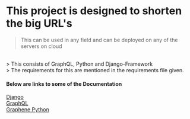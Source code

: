 # This project is designed to shorten the big URL's 

> This can be used in any field and can be deployed on any of the servers on cloud  
<br/>
> This consists of GraphQL, Python and Django-Framework
<br/>
> The requirements for this are mentioned in the requirements file given.

#### Below are links to some of the Documentation

[Django](https://docs.djangoproject.com/en/3.1/)  <br/>
[GraphQL](https://graphql.org/learn/)   <br/>
[Graphene Python](https://docs.graphene-python.org/projects/django/en/latest/)
